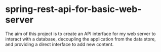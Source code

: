 # spring-rest-api-for-basic-web-server
The aim of this project is to create an API interface for my web server to interact with a database, decoupling the application from the data store, and providing a direct interface to add new content.
